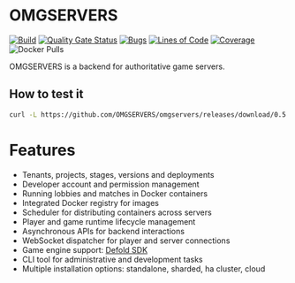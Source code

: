 # OMGSERVERS

[![Build](https://github.com/OMGSERVERS/omgservers/actions/workflows/build.yml/badge.svg)](https://github.com/OMGSERVERS/omgservers/actions/workflows/build.yml)
[![Quality Gate Status](https://sonarcloud.io/api/project_badges/measure?project=OMGSERVERS_omgservers&metric=alert_status)](https://sonarcloud.io/summary/new_code?id=OMGSERVERS_omgservers)
[![Bugs](https://sonarcloud.io/api/project_badges/measure?project=OMGSERVERS_omgservers&metric=bugs)](https://sonarcloud.io/summary/new_code?id=OMGSERVERS_omgservers)
[![Lines of Code](https://sonarcloud.io/api/project_badges/measure?project=OMGSERVERS_omgservers&metric=ncloc)](https://sonarcloud.io/summary/new_code?id=OMGSERVERS_omgservers)
[![Coverage](https://sonarcloud.io/api/project_badges/measure?project=OMGSERVERS_omgservers&metric=coverage)](https://sonarcloud.io/summary/overall?id=OMGSERVERS_omgservers)
![Docker Pulls](https://img.shields.io/docker/pulls/omgservers/service)

OMGSERVERS is a backend for authoritative game servers.

## How to test it

```bash
curl -L https://github.com/OMGSERVERS/omgservers/releases/download/0.5.0/install.sh | bash
```

# Features

- Tenants, projects, stages, versions and deployments
- Developer account and permission management
- Running lobbies and matches in Docker containers
- Integrated Docker registry for images
- Scheduler for distributing containers across servers
- Player and game runtime lifecycle management
- Asynchronous APIs for backend interactions
- WebSocket dispatcher for player and server connections
- Game engine support: [Defold SDK](https://github.com/OMGSERVERS/omgdefold)
- CLI tool for administrative and development tasks
- Multiple installation options: standalone, sharded, ha cluster, cloud